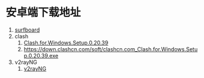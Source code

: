 
# 安卓端下载地址

1. [surfboard](https://github.com/getsurfboard/surfboard/releases)
2. clash
    1. [Clash.for.Windows.Setup.0.20.39](https://github.com/netboy1024/clash_for_windows/releases/download/v0.20.39/Clash.for.Windows.Setup.0.20.39.exe)
    2. https://down.clashcn.com/soft/clashcn.com_Clash.for.Windows.Setup.0.20.39.exe
3. v2rayNG
    1. [v2rayNG](https://github.com/2dust/v2rayNG/releases)
